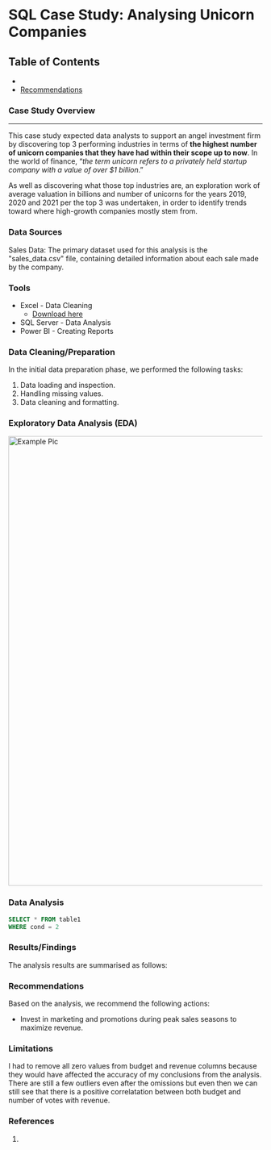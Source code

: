 # SQL Case Study: Analysing Unicorn Companies

## Table of Contents

- 
- [Recommendations](#recommendations)


### Case Study Overview
---

This case study expected data analysts to support an angel investment firm by discovering top 3 performing industries in terms of **the highest number of unicorn companies that they have had within their scope up to now**. In the world of finance, “*the term unicorn refers to a privately held startup company with a value of over $1 billion*.”

As well as discovering what those top industries are, an exploration work of average valuation in billions and number of unicorns for the years 2019, 2020 and 2021 per the top 3 was undertaken, in order to identify trends toward where high-growth companies mostly stem from.





### Data Sources

Sales Data: The primary dataset used for this analysis is the "sales_data.csv" file, containing detailed information about each sale made by the company.

### Tools

- Excel - Data Cleaning 
  - [Download here](https://microsoft.com)
- SQL Server - Data Analysis
- Power BI - Creating Reports

### Data Cleaning/Preparation

In the initial data preparation phase, we performed the following tasks:

1. Data loading and inspection.
2. Handling missing values.
3. Data cleaning and formatting.

### Exploratory Data Analysis (EDA)


<img width="892" alt="Example Pic" src="https://github.com/OzzyGoylusun/SQL-Case-Study-Analysing-Unicorn-Companies/assets/152992554/7fef48e9-12aa-425e-8394-72a1de395ef2">


### Data Analysis


```sql
SELECT * FROM table1
WHERE cond = 2
```

### Results/Findings

The analysis results are summarised as follows:



### Recommendations

Based on the analysis, we recommend the following actions:

- Invest in marketing and promotions during peak sales seasons to maximize revenue.


### Limitations

I had to remove all zero values from budget and revenue columns because they would have affected the accuracy of my conclusions from the analysis. There are still a
few outliers even after the omissions but even then we can still see that there is a positive correlatation between both budget and number of votes with revenue.

### References

1. 


